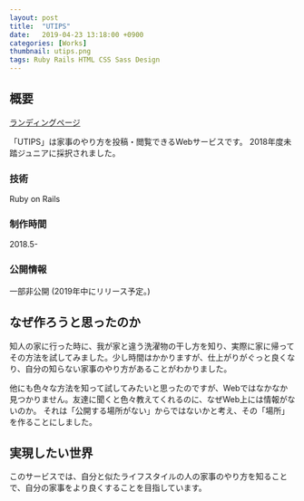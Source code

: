 ```yaml
---
layout: post
title:  "UTIPS"
date:   2019-04-23 13:18:00 +0900
categories: [Works]
thumbnail: utips.png
tags: Ruby Rails HTML CSS Sass Design
---
```

## 概要
[ランディングページ](https://utips.life)

「UTIPS」は家事のやり方を投稿・閲覧できるWebサービスです。
2018年度未踏ジュニアに採択されました。

### 技術
Ruby on Rails  
### 制作時間
2018.5-
### 公開情報
一部非公開 (2019年中にリリース予定。)

## なぜ作ろうと思ったのか
知人の家に行った時に、我が家と違う洗濯物の干し方を知り、実際に家に帰ってその方法を試してみました。少し時間はかかりますが、仕上がりがぐっと良くなり、自分の知らない家事のやり方があることがわかりました。

他にも色々な方法を知って試してみたいと思ったのですが、Webではなかなか見つかりません。友達に聞くと色々教えてくれるのに、なぜWeb上には情報がないのか。
それは「公開する場所がない」からではないかと考え、その「場所」を作ることにしました。

## 実現したい世界
このサービスでは、自分と似たライフスタイルの人の家事のやり方を知ることで、自分の家事をより良くすることを目指しています。


<!--
## 実装
できるだけ家事のやり方を共有してほしいので、投稿のハードルが下がるように、**スマホで動画を撮るだけ** で投稿可能にしました。-->
